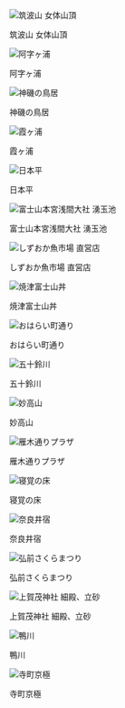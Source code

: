 ![筑波山 女体山頂](album/tsukuba.jpeg)

筑波山 女体山頂

![阿字ヶ浦](album/ajigaura.jpeg)

阿字ヶ浦

![神磯の鳥居](album/kamiisonotorii.jpeg)

神磯の鳥居

![霞ヶ浦](album/kasumigaura.jpeg)

霞ヶ浦

![日本平](album/nihondaira.jpeg)

日本平

![富士山本宮浅間大社 湧玉池](album/wakutamaike.jpg)

富士山本宮浅間大社 湧玉池

![しずおか魚市場 直営店](album/shizuokauoichiba.jpg)

しずおか魚市場 直営店

![焼津富士山丼](album/yaizu.jpeg)

焼津富士山丼

![おはらい町通り](album/oharaimachidori.jpg)

おはらい町通り

![五十鈴川](album/isuzuriver.jpg)

五十鈴川

![妙高山](album/myokozan.jpg)

妙高山

![雁木通りプラザ](album/gangidoriplaza.jpeg)

雁木通りプラザ

![寝覚の床](album/nezamenotoko.jpg)

寝覚の床

![奈良井宿](album/naraijuku.jpg)

奈良井宿

![弘前さくらまつり](album/hirosakisakurafest.jpeg)

弘前さくらまつり

![上賀茂神社 細殿、立砂](album/kamigamoshrine.jpg)

上賀茂神社 細殿、立砂

![鴨川](album/kamogawa.jpg)

鴨川

![寺町京極](album/teramachikyogoku.jpg)

寺町京極
